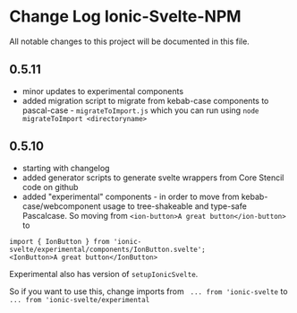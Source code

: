 
# Change Log Ionic-Svelte-NPM
All notable changes to this project will be documented in this file.
 
## 0.5.11
- minor updates to experimental components
- added migration script to migrate from kebab-case components to pascal-case - `migrateToImport.js` which you can run using `node migrateToImport <directoryname>`

## 0.5.10
- starting with changelog
- added generator scripts to generate svelte wrappers from Core Stencil code on github
- added "experimental" components - in order to move from kebab-case/webcomponent usage to tree-shakeable and type-safe Pascalcase. So moving from `<ion-button>A great button</ion-button>` to 

```
import { IonButton } from 'ionic-svelte/experimental/components/IonButton.svelte';
<IonButton>A great button</IonButton>
```
Experimental also has version of `setupIonicSvelte`. 

So if you want to use this, change imports from ` ... from 'ionic-svelte` to ` ... from 'ionic-svelte/experimental`  